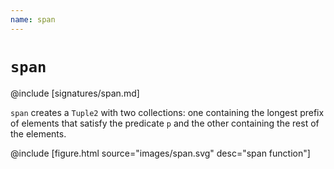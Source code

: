 ```yaml
---
name: span
---
```


# `span`

@include [signatures/span.md]

`span` creates a `Tuple2` with two collections: one containing the longest prefix of elements that satisfy the predicate `p` and the other containing the rest of the elements.

@include [figure.html source="images/span.svg" desc="span function"]
